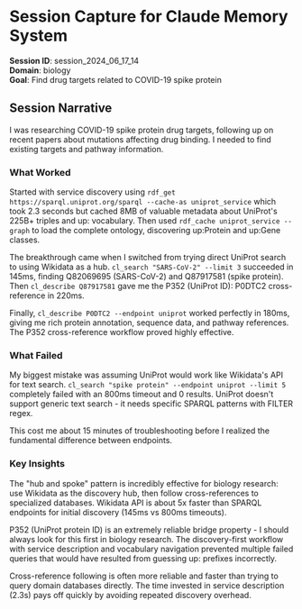 # Session Capture for Claude Memory System

**Session ID**: session_2024_06_17_14  
**Domain**: biology  
**Goal**: Find drug targets related to COVID-19 spike protein

## Session Narrative

I was researching COVID-19 spike protein drug targets, following up on recent papers about mutations affecting drug binding. I needed to find existing targets and pathway information.

### What Worked

Started with service discovery using `rdf_get https://sparql.uniprot.org/sparql --cache-as uniprot_service` which took 2.3 seconds but cached 8MB of valuable metadata about UniProt's 225B+ triples and up: vocabulary. Then used `rdf_cache uniprot_service --graph` to load the complete ontology, discovering up:Protein and up:Gene classes.

The breakthrough came when I switched from trying direct UniProt search to using Wikidata as a hub. `cl_search "SARS-CoV-2" --limit 3` succeeded in 145ms, finding Q82069695 (SARS-CoV-2) and Q87917581 (spike protein). Then `cl_describe Q87917581` gave me the P352 (UniProt ID): P0DTC2 cross-reference in 220ms.

Finally, `cl_describe P0DTC2 --endpoint uniprot` worked perfectly in 180ms, giving me rich protein annotation, sequence data, and pathway references. The P352 cross-reference workflow proved highly effective.

### What Failed

My biggest mistake was assuming UniProt would work like Wikidata's API for text search. `cl_search "spike protein" --endpoint uniprot --limit 5` completely failed with an 800ms timeout and 0 results. UniProt doesn't support generic text search - it needs specific SPARQL patterns with FILTER regex.

This cost me about 15 minutes of troubleshooting before I realized the fundamental difference between endpoints.

### Key Insights

The "hub and spoke" pattern is incredibly effective for biology research: use Wikidata as the discovery hub, then follow cross-references to specialized databases. Wikidata API is about 5x faster than SPARQL endpoints for initial discovery (145ms vs 800ms timeouts).

P352 (UniProt protein ID) is an extremely reliable bridge property - I should always look for this first in biology research. The discovery-first workflow with service description and vocabulary navigation prevented multiple failed queries that would have resulted from guessing up: prefixes incorrectly.

Cross-reference following is often more reliable and faster than trying to query domain databases directly. The time invested in service description (2.3s) pays off quickly by avoiding repeated discovery overhead.